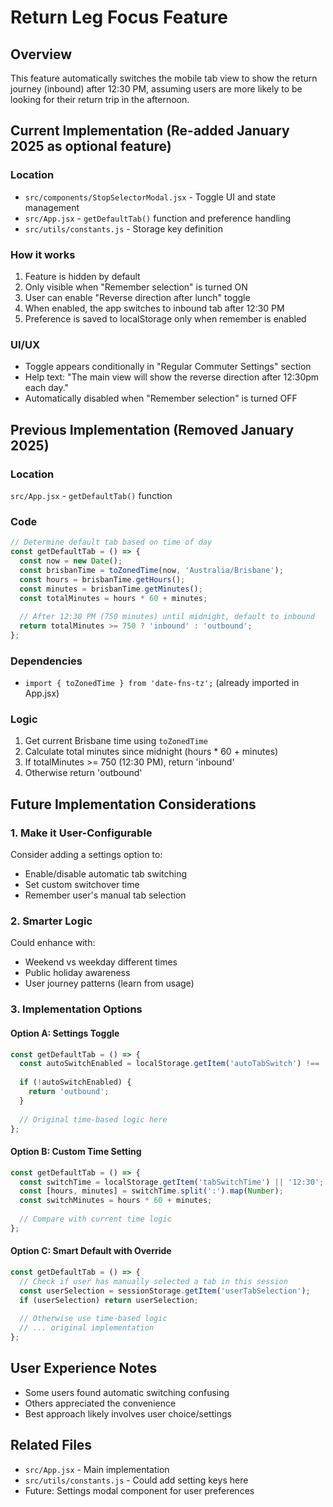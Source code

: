 # Return Leg Focus Feature

## Overview
This feature automatically switches the mobile tab view to show the return journey (inbound) after 12:30 PM, assuming users are more likely to be looking for their return trip in the afternoon.

## Current Implementation (Re-added January 2025 as optional feature)

### Location
- `src/components/StopSelectorModal.jsx` - Toggle UI and state management
- `src/App.jsx` - `getDefaultTab()` function and preference handling
- `src/utils/constants.js` - Storage key definition

### How it works
1. Feature is hidden by default
2. Only visible when "Remember selection" is turned ON
3. User can enable "Reverse direction after lunch" toggle
4. When enabled, the app switches to inbound tab after 12:30 PM
5. Preference is saved to localStorage only when remember is enabled

### UI/UX
- Toggle appears conditionally in "Regular Commuter Settings" section
- Help text: "The main view will show the reverse direction after 12:30pm each day."
- Automatically disabled when "Remember selection" is turned OFF

## Previous Implementation (Removed January 2025)

### Location
`src/App.jsx` - `getDefaultTab()` function

### Code
```javascript
// Determine default tab based on time of day
const getDefaultTab = () => {
  const now = new Date();
  const brisbanTime = toZonedTime(now, 'Australia/Brisbane');
  const hours = brisbanTime.getHours();
  const minutes = brisbanTime.getMinutes();
  const totalMinutes = hours * 60 + minutes;
  
  // After 12:30 PM (750 minutes) until midnight, default to inbound
  return totalMinutes >= 750 ? 'inbound' : 'outbound';
};
```

### Dependencies
- `import { toZonedTime } from 'date-fns-tz';` (already imported in App.jsx)

### Logic
1. Get current Brisbane time using `toZonedTime`
2. Calculate total minutes since midnight (hours * 60 + minutes)
3. If totalMinutes >= 750 (12:30 PM), return 'inbound'
4. Otherwise return 'outbound'

## Future Implementation Considerations

### 1. Make it User-Configurable
Consider adding a settings option to:
- Enable/disable automatic tab switching
- Set custom switchover time
- Remember user's manual tab selection

### 2. Smarter Logic
Could enhance with:
- Weekend vs weekday different times
- Public holiday awareness
- User journey patterns (learn from usage)

### 3. Implementation Options

#### Option A: Settings Toggle
```javascript
const getDefaultTab = () => {
  const autoSwitchEnabled = localStorage.getItem('autoTabSwitch') !== 'false';
  
  if (!autoSwitchEnabled) {
    return 'outbound';
  }
  
  // Original time-based logic here
};
```

#### Option B: Custom Time Setting
```javascript
const getDefaultTab = () => {
  const switchTime = localStorage.getItem('tabSwitchTime') || '12:30';
  const [hours, minutes] = switchTime.split(':').map(Number);
  const switchMinutes = hours * 60 + minutes;
  
  // Compare with current time logic
};
```

#### Option C: Smart Default with Override
```javascript
const getDefaultTab = () => {
  // Check if user has manually selected a tab in this session
  const userSelection = sessionStorage.getItem('userTabSelection');
  if (userSelection) return userSelection;
  
  // Otherwise use time-based logic
  // ... original implementation
};
```

## User Experience Notes
- Some users found automatic switching confusing
- Others appreciated the convenience
- Best approach likely involves user choice/settings

## Related Files
- `src/App.jsx` - Main implementation
- `src/utils/constants.js` - Could add setting keys here
- Future: Settings modal component for user preferences